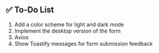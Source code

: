 ## ✅ To-Do List

1. Add a color scheme for light and dark mode
2. Implement the desktop version of the form
3. Axios
4. Show Toastify messages for form submission feedback
